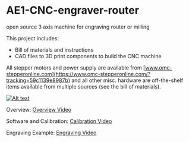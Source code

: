 # AE1-CNC-engraver-router
open source 3 axis machine for engraving router or milling

This project includes:

- Bill of materials and instructions
- CAD files to 3D print components to build the CNC machine

All stepper motors and power supply are available from  [www.omc-stepperonline.com](https://www.omc-stepperonline.com/?tracking=59c1139e8987b) and all other misc. hardware are off-the-shelf items available from multiple sources (see the bill of materials).


[![Alt text](https://i.ytimg.com/vi/-d7oNVzQT3E/maxresdefault.jpg)](https://youtu.be/-d7oNVzQT3E)

Overview: [Overview Video](https://youtu.be/-d7oNVzQT3E)

Software and Calibration: [Calibration Video](https://youtu.be/DCINQfvQelU)

Engraving Example: [Engraving Video](https://youtu.be/Dicb1fmr8ko)

